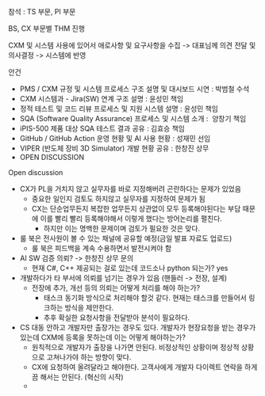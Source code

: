 참석 : TS 부문, PI 부문

BS, CX 부문별 THM 진행

CXM 및 시스템 사용에 있어서 애로사항 및 요구사항을 수집
-> 대표님께 의견 전달 및 의사결정
-> 시스템에 반영

안건
- PMS / CXM 규정 및 시스템 프로세스 구조 설명 및 대시보드 시연 : 박범철 수석
- CXM 시스템과 - Jira(SW) 연계 구조 설명 : 윤성민 책임
- 정적 테스트 및 코드 리뷰 프로세스 및 지원 시스템 설명 : 윤성민 책임
- SQA (Software Quality Assurance) 프로세스 및 시스템 소개 :  양창기 책임 
- iPIS-500 제품 대상 SQA 테스트 결과 공유 : 김효승 책임
- GitHub / GitHub Action 운영 현황 및 AI 사용 현황 : 성재민 선임
- VIPER (반도체 장비 3D Simulator) 개발 현황 공유 : 한창진 상무
- OPEN DISCUSSION

Open discussion
- CX가 PL을 거치지 않고 실무자를 바로 지정해버려 곤란하다는 문제가 있었음
	- 중요한 일인지 검토도 하지않고 실무자를 지정하여 문제가 됨
	- CX는 단순업무든지 복잡한 업무든지 상관없이 모두 등록해야된다는 부담 때문에 이를 빨리 빨리 등록해야해서 이렇게 했다는 방어논리를 펼친다.
		- 하지만 이는 명백한 문제이며 검토가 필요한 것은 맞다.
- 룰 북은 전사원이 볼 수 있는 채널에 공유할 예정(금일 발표 자료도 업로드)
	- 룰 북은 피드백을 계속 수용하면서 발전시켜야 함
- AI SW 검증 의뢰? -> 한창진 상무 문의
	- 현재 C#, C++ 제공되는 걸로 있는데 코드소나 python 되는가? yes
- 개발하다가 타 부서에 의뢰를 넘기는 경우가 있음 (핸들러 -> 전장, 설계)
	- 전장에 추가, 개선 등의 의뢰는 어떻게 처리를 해야 하는가?
		- 태스크 동기화 방식으로 처리해야 할것 같다. 현재는 태스크를 만들어서 링크하는 방식을 제안한다. 
		- 추후 확실한 요청사항을 전달받아 분석이 필요하다.
- CS 대동 안하고 개발자만 출장가는 경우도 있다. 개발자가 현장요청을 받는 경우가 있는데 CXM에 등록을 못하는데 이는 어떻게 해야하는가?
	- 원칙적으로 개발자가 출장을 나가면 안된다. 비정상적인 상황이며 정상적 상황으로 고쳐나가야 하는 방향이 맞다.
	- CX에 요청하여 올려달라고 해야한다. 고객사에게 개발자 다이렉트 연락을 하게끔 해서는 안된다. (혁신의 시작)
	- 